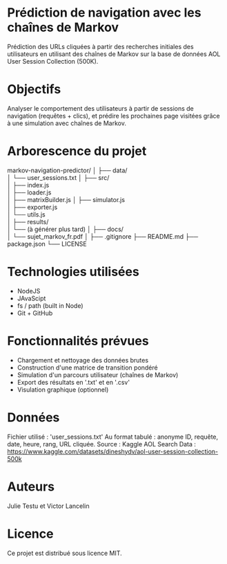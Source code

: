 # Prédiction de navigation avec les chaînes de Markov 
Prédiction des URLs cliquées à partir des recherches initiales des utilisateurs en utilisant des chaînes de Markov sur la base de données AOL User Session Collection (500K).

# Objectifs 
Analyser le comportement des utilisateurs à partir de sessions de navigation (requêtes + clics), et prédire les prochaines page visitées grâce à une simulation avec chaînes de Markov. 

# Arborescence du projet 
markov-navigation-predictor/
│
├── data/              
│   └── user_sessions.txt
│
├── src/             
│   ├── index.js       
│   ├── loader.js    
│   ├── matrixBuilder.js
│   ├── simulator.js         
│   ├── exporter.js       
│   └── utils.js             
│
├── results/           
│   └── (à générer plus tard)
│
├── docs/                        
│   └── sujet_markov_fr.pdf
│
├── .gitignore
├── README.md
├── package.json
└── LICENSE

# Technologies utilisées 
- NodeJS
- JAvaScipt
- fs / path (built in Node)
- Git + GitHub

# Fonctionnalités prévues 
- Chargement et nettoyage des données brutes
- Construction d'une matrice de transition pondéré
- Simulation d'un parcours utilisateur (chaînes de Markov)
- Export des résultats en '.txt' et en '.csv'
- Visulation graphique (optionnel)

# Données 
Fichier utilisé : 'user_sessions.txt' 
Au format tabulé : anonyme ID, requête, date, heure, rang, URL cliquée. 
Source : Kaggle AOL Search Data : https://www.kaggle.com/datasets/dineshydv/aol-user-session-collection-500k

# Auteurs 
Julie Testu et Victor Lancelin 

# Licence 
Ce projet est distribué sous licence MIT. 
